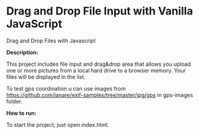 # Drag and Drop File Input with Vanilla JavaScript

Drag and Drop Files with Javascript

**Description:**

This project includes file input and drag&drop area that allows you upload one or more pictures from a local hard drive to a browser memory. Your files will be displayed in the list.

To test gps coordination u can use images from https://github.com/ianare/exif-samples/tree/master/jpg/gps in gps-images folder.

**How to run:**

To start the project, just open index.html.
